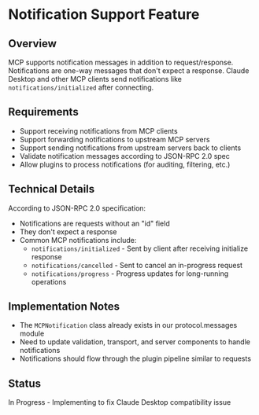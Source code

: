 # Notification Support Feature

## Overview
MCP supports notification messages in addition to request/response. Notifications are one-way messages that don't expect a response. Claude Desktop and other MCP clients send notifications like `notifications/initialized` after connecting.

## Requirements
- Support receiving notifications from MCP clients
- Support forwarding notifications to upstream MCP servers
- Support sending notifications from upstream servers back to clients
- Validate notification messages according to JSON-RPC 2.0 spec
- Allow plugins to process notifications (for auditing, filtering, etc.)

## Technical Details
According to JSON-RPC 2.0 specification:
- Notifications are requests without an "id" field
- They don't expect a response
- Common MCP notifications include:
  - `notifications/initialized` - Sent by client after receiving initialize response
  - `notifications/cancelled` - Sent to cancel an in-progress request
  - `notifications/progress` - Progress updates for long-running operations

## Implementation Notes
- The `MCPNotification` class already exists in our protocol.messages module
- Need to update validation, transport, and server components to handle notifications
- Notifications should flow through the plugin pipeline similar to requests

## Status
In Progress - Implementing to fix Claude Desktop compatibility issue
